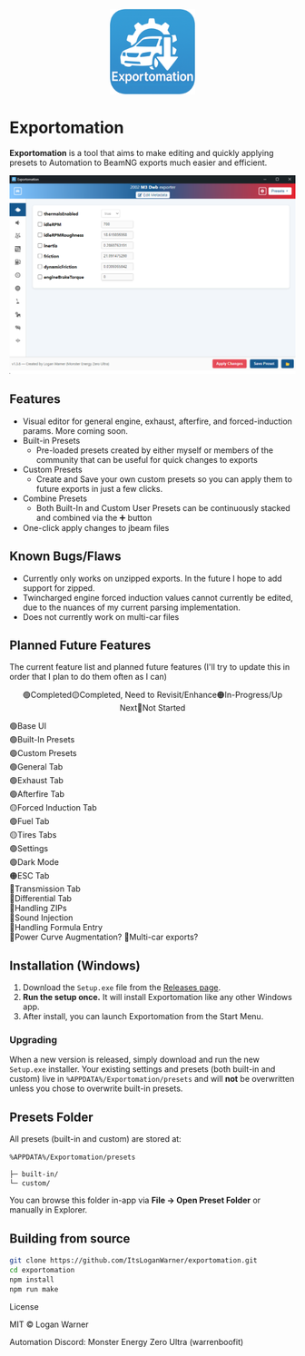 <p align="center">
  <img src="docs/exportomationicon.png" alt="Exportomation Icon" width="150"/>
</p>

# Exportomation

**Exportomation** is a tool that aims to make editing and quickly applying presets to Automation to BeamNG exports much easier and efficient.

<p align="center">
  <img src="docs/screenshot.png" alt="Exportomation Screenshot"/>
</p>

## Features

- Visual editor for general engine, exhaust, afterfire, and forced-induction params. More coming soon.
- Built-in Presets
  - Pre-loaded presets created by either myself or members of the community that can be useful for quick changes to exports
- Custom Presets
  - Create and Save your own custom presets so you can apply them to future exports in just a few clicks.
- Combine Presets
  - Both Built-In and Custom User Presets can be continuously stacked and combined via the ➕ button
- One-click apply changes to jbeam files

## Known Bugs/Flaws

- Currently only works on unzipped exports. In the future I hope to add support for zipped.
- Twincharged engine forced induction values cannot currently be edited, due to the nuances of my current parsing implementation.
- Does not currently work on multi-car files

## Planned Future Features
The current feature list and planned future features (I'll try to update this in order that I plan to do them often as I can)
<p style="text-align: center;">🟢Completed🟡Completed, Need to Revisit/Enhance🟠In-Progress/Up Next🔴Not Started</p>

🟢Base UI  
🟢Built-In Presets  
🟢Custom Presets  
🟢General Tab  
🟢Exhaust Tab  
🟢Afterfire Tab  
🟡Forced Induction Tab  
🟢Fuel Tab  
🟡Tires Tabs  
🟢Settings  
🟢Dark Mode  
🟠ESC Tab  
🔴Transmission Tab  
🔴Differential Tab  
🔴Handling ZIPs  
🔴Sound Injection  
🔴Handling Formula Entry  
🔴Power Curve Augmentation?
🔴Multi-car exports?  

## Installation (Windows)

1. Download the `Setup.exe` file from the [Releases page](https://github.com/ItsLoganWarner/exportomation/releases).
2. **Run the setup once.** It will install Exportomation like any other Windows app.
3. After install, you can launch Exportomation from the Start Menu.

### Upgrading

When a new version is released, simply download and run the new `Setup.exe` installer. Your existing settings and presets (both built-in and custom) live in `%APPDATA%/Exportomation/presets` and will **not** be overwritten unless you chose to overwrite built-in presets.

## Presets Folder

All presets (built-in and custom) are stored at:

`%APPDATA%/Exportomation/presets`

```
├─ built-in/
└─ custom/
```

You can browse this folder in-app via **File → Open Preset Folder** or manually in Explorer.

## Building from source

```bash
git clone https://github.com/ItsLoganWarner/exportomation.git
cd exportomation
npm install
npm run make
```

License

MIT © Logan Warner

Automation Discord: Monster Energy Zero Ultra (warrenboofit)
